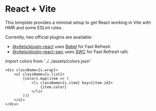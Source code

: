 # React + Vite

This template provides a minimal setup to get React working in Vite with HMR and some ESLint rules.

Currently, two official plugins are available:

- [@vitejs/plugin-react](https://github.com/vitejs/vite-plugin-react/blob/main/packages/plugin-react/README.md) uses [Babel](https://babeljs.io/) for Fast Refresh
- [@vitejs/plugin-react-swc](https://github.com/vitejs/vite-plugin-react-swc) uses [SWC](https://swc.rs/) for Fast Refresh
rafc

import colors from '../../assets/colors.json'

    <div className={s.wrap}>
        <ul className={s.list}>
            {colors.map(item => (
                <li className={s.item} key={item.id}> 
                    {item.color}
                </li>
            ))}
        </ul>
    </div>